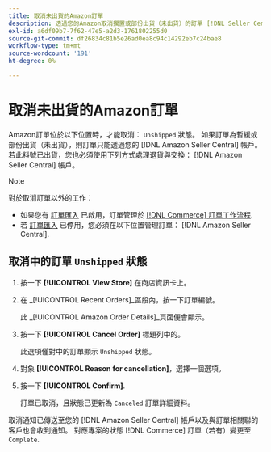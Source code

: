 ```yaml
---
title: 取消未出貨的Amazon訂單
description: 透過您的Amazon取消擱置或部份出貨（未出貨）的訂單 [!DNL Seller Central] 帳戶。
exl-id: a6df09b7-7f62-47e5-a2d3-1761802255d0
source-git-commit: df26834c81b5e26ad0ea8c94c14292eb7c24bae8
workflow-type: tm+mt
source-wordcount: '191'
ht-degree: 0%

---
```


# 取消未出貨的Amazon訂單

Amazon訂單位於以下位置時，才能取消： `Unshipped` 狀態。 如果訂單為暫緩或部份出貨（未出貨），則訂單只能透過您的 [!DNL Amazon Seller Central] 帳戶。 若此料號已出貨，您也必須使用下列方式處理退貨與交換： [!DNL Amazon Seller Central] 帳戶。

>[!NOTE]
>
>對於取消訂單以外的工作：
>
>- 如果您有 [訂單匯入](./order-settings.md) 已啟用，訂單管理於 [[!DNL Commerce] 訂單工作流程](https://experienceleague.adobe.com/docs/commerce-admin/stores-sales/order-management/orders/orders.html).
>- 若 [訂單匯入](./order-settings.md) 已停用，您必須在以下位置管理訂單： [!DNL Amazon Seller Central].


## 取消中的訂單 `Unshipped` 狀態

1. 按一下 **[!UICONTROL View Store]** 在商店資訊卡上。

1. 在 _[!UICONTROL Recent Orders]_區段內，按一下訂單編號。

   此 _[!UICONTROL Amazon Order Details]_頁面便會顯示。

1. 按一下 **[!UICONTROL Cancel Order]** 標題列中的。

   此選項僅對中的訂單顯示 `Unshipped` 狀態。

1. 對象 **[!UICONTROL Reason for cancellation]**，選擇一個選項。

1. 按一下 **[!UICONTROL Confirm]**.

   訂單已取消，且狀態已更新為 `Canceled` 訂單詳細資料。

取消通知已傳送至您的 [!DNL Amazon Seller Central] 帳戶以及與訂單相關聯的客戶也會收到通知。 對應專案的狀態 [!DNL Commerce] 訂單（若有）變更至 `Complete`.
